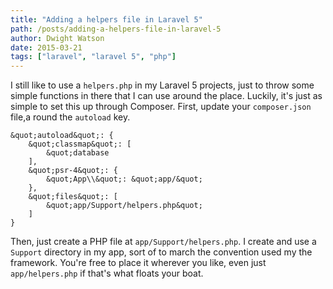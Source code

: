 ```yaml
---
title: "Adding a helpers file in Laravel 5"
path: /posts/adding-a-helpers-file-in-laravel-5
author: Dwight Watson
date: 2015-03-21
tags: ["laravel", "laravel 5", "php"]
---
```


I still like to use a `helpers.php` in my Laravel 5 projects, just to throw some simple functions in there that I can use around the place. Luckily, it&#039;s just as simple to set this up through Composer. First, update your `composer.json` file,a round the `autoload` key.

    &quot;autoload&quot;: {
        &quot;classmap&quot;: [
            &quot;database
        ],
        &quot;psr-4&quot;: {
            &quot;App\\&quot;: &quot;app/&quot;
        },
        &quot;files&quot;: [
            &quot;app/Support/helpers.php&quot;
        ]
    }

Then, just create a PHP file at `app/Support/helpers.php`. I create and use a `Support` directory in my app, sort of to march the convention used my the framework. You&#039;re free to place it wherever you like, even just `app/helpers.php` if that&#039;s what floats your boat.
